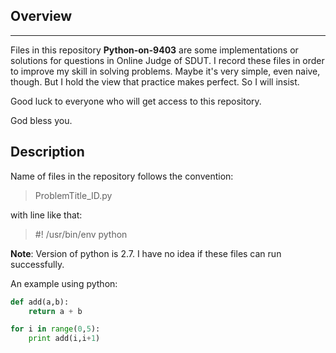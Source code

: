 ## Overview
------------
Files in this repository **Python-on-9403** are some implementations or 
solutions for questions in Online Judge of SDUT. I record these files in
order to improve my skill in solving problems. Maybe it's very simple, 
even naive, though. But I hold the view that practice makes perfect. So
I will insist.

Good luck to everyone who will get access to this repository. 

God bless you.

## Description
Name of files in the repository follows the convention:
> ProblemTitle_ID.py


with line like that:

> \#! /usr/bin/env python

**Note**: Version of python is 2.7. I have no idea if these files can run
	successfully.

An example using python:
```python
def add(a,b):
	return a + b

for i in range(0,5):
	print add(i,i+1)
```
